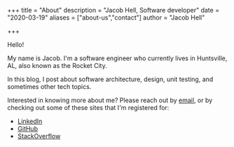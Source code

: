 +++
title = "About"
description = "Jacob Hell, Software developer"
date = "2020-03-19"
aliases = ["about-us","contact"]
author = "Jacob Hell"

+++

Hello!

My name is Jacob. I'm a software engineer who currently lives in Huntsville, AL, also known as the Rocket City.

In this blog, I post about software architecture, design, unit testing, and sometimes other tech topics.

Interested in knowing more about me? Please reach out by [email](mailto:jakehell95@gmail.com), or by checking out some of these sites that I'm registered for:

* [LinkedIn](https://www.linkedin.com/in/jacob-hell)
* [GitHub](https://github.com/jakehell)
* [StackOverflow](https://stackoverflow.com/users/4367461/jhell)




